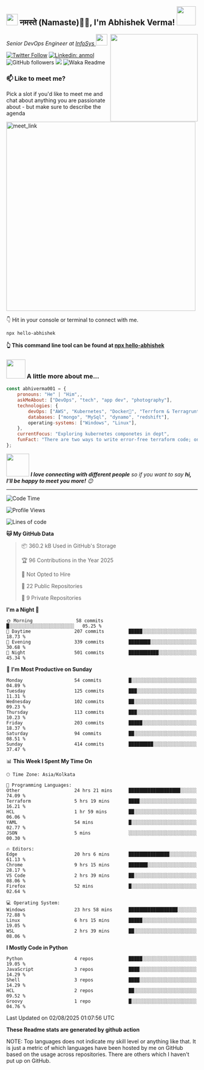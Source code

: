 <h2><img src="https://emojis.slackmojis.com/emojis/images/1531849430/4246/blob-sunglasses.gif?1531849430" width="30"/> नमस्ते (Namaste)🙏🏻, I'm Abhishek Verma! <img src="https://media.giphy.com/media/12oufCB0MyZ1Go/giphy.gif" width="50"></h2>
<img align='right' src="https://media.giphy.com/media/M9gbBd9nbDrOTu1Mqx/giphy.gif" width="230">
<p><em>Senior DevOps Engineer at <a href="https://www.infosys.com/">InfoSys
</a><img src="https://media.giphy.com/media/WUlplcMpOCEmTGBtBW/giphy.gif" width="30"> 
</em></p>

[![Twitter Follow](https://img.shields.io/twitter/follow/misteranmol?label=Follow)](https://twitter.com/intent/follow?screen_name=AbAbhishekverma)
[![Linkedin: anmol](https://img.shields.io/badge/-abhishek-blue?style=flat-square&logo=Linkedin&logoColor=white&link=https://www.linkedin.com/in/abhiverma001/)](https://www.linkedin.com/in/abhiverma001/)
![GitHub followers](https://img.shields.io/github/followers/abhiverma001?label=Follow&style=social)
![](https://visitor-badge.glitch.me/badge?page_id=anmol098.anmol098)
![Waka Readme](https://wakatime.com/badge/user/d23527f0-66b1-4a3f-9db5-c346e05aefa5.svg)

### 📫 Like to meet me?

Pick a slot if you'd like to meet me and chat about anything you are passionate about - but make sure to describe the agenda

<a href="https://calendly.com/ab-abhishekverma096/30min" target="_blank"><img width="498" alt="meet_link" src="https://user-images.githubusercontent.com/15426564/144297439-f530f383-e73e-41e0-9914-a9b7d3f432e5.png"></a>

👇 Hit in your console or terminal to connect with me.

```bash
npx hello-abhishek
```
**👆 This command line tool can be found at [npx hello-abhishek](https://github.com/abhiverma001/introduction-npm-package)**

### <img src="https://media.giphy.com/media/VgCDAzcKvsR6OM0uWg/giphy.gif" width="50"> A little more about me...  

```javascript
const abhiverma001 = {
    pronouns: "He" | "Him",,
    askMeAbout: ["DevOps", "tech", "app dev", "photography"],
    technologies: {
        devOps: ["AWS", "Kubernetes", "Docker🐳", "Terrform & Terragrunt", "Bash-Scripting", "CI-CD", "GitHub-Action", "Jenkins", "Spinnaker", "Datadog/New-Relic", "CloudFlare/Route53", "Nginx"],
        databases: ["mongo", "MySql", "dynamo", "redshift"],
        operating-systems: ["Windows", "Linux"],
    },
    currentFocus: "Exploring kubernetes componetes in dept",
    funFact: "There are two ways to write error-free terraform code; only the third one works"
};
```

<img src="https://media.giphy.com/media/LnQjpWaON8nhr21vNW/giphy.gif" width="60"> <em><b>I love connecting with different people</b> so if you want to say <b>hi, I'll be happy to meet you more!</b> 😊</em>

---
<!--START_SECTION:waka-->
![Code Time](http://img.shields.io/badge/Code%20Time-1%2C615%20hrs%2036%20mins-blue)

![Profile Views](http://img.shields.io/badge/Profile%20Views-0-blue)

![Lines of code](https://img.shields.io/badge/From%20Hello%20World%20I%27ve%20Written-190.0%20thousand%20lines%20of%20code-blue)

**🐱 My GitHub Data** 

> 📦 360.2 kB Used in GitHub's Storage 
 > 
> 🏆 96 Contributions in the Year 2025
 > 
> 🚫 Not Opted to Hire
 > 
> 📜 22 Public Repositories 
 > 
> 🔑 9 Private Repositories 
 > 
**I'm a Night 🦉** 

```text
🌞 Morning                58 commits          █░░░░░░░░░░░░░░░░░░░░░░░░   05.25 % 
🌆 Daytime                207 commits         █████░░░░░░░░░░░░░░░░░░░░   18.73 % 
🌃 Evening                339 commits         ████████░░░░░░░░░░░░░░░░░   30.68 % 
🌙 Night                  501 commits         ███████████░░░░░░░░░░░░░░   45.34 % 
```
📅 **I'm Most Productive on Sunday** 

```text
Monday                   54 commits          █░░░░░░░░░░░░░░░░░░░░░░░░   04.89 % 
Tuesday                  125 commits         ███░░░░░░░░░░░░░░░░░░░░░░   11.31 % 
Wednesday                102 commits         ██░░░░░░░░░░░░░░░░░░░░░░░   09.23 % 
Thursday                 113 commits         ███░░░░░░░░░░░░░░░░░░░░░░   10.23 % 
Friday                   203 commits         █████░░░░░░░░░░░░░░░░░░░░   18.37 % 
Saturday                 94 commits          ██░░░░░░░░░░░░░░░░░░░░░░░   08.51 % 
Sunday                   414 commits         █████████░░░░░░░░░░░░░░░░   37.47 % 
```


📊 **This Week I Spent My Time On** 

```text
🕑︎ Time Zone: Asia/Kolkata

💬 Programming Languages: 
Other                    24 hrs 21 mins      ███████████████████░░░░░░   74.09 % 
Terraform                5 hrs 19 mins       ████░░░░░░░░░░░░░░░░░░░░░   16.21 % 
HCL                      1 hr 59 mins        ██░░░░░░░░░░░░░░░░░░░░░░░   06.06 % 
YAML                     54 mins             █░░░░░░░░░░░░░░░░░░░░░░░░   02.77 % 
JSON                     5 mins              ░░░░░░░░░░░░░░░░░░░░░░░░░   00.30 % 

🔥 Editors: 
Edge                     20 hrs 6 mins       ███████████████░░░░░░░░░░   61.13 % 
Chrome                   9 hrs 15 mins       ███████░░░░░░░░░░░░░░░░░░   28.17 % 
VS Code                  2 hrs 39 mins       ██░░░░░░░░░░░░░░░░░░░░░░░   08.06 % 
Firefox                  52 mins             █░░░░░░░░░░░░░░░░░░░░░░░░   02.64 % 

💻 Operating System: 
Windows                  23 hrs 58 mins      ██████████████████░░░░░░░   72.88 % 
Linux                    6 hrs 15 mins       █████░░░░░░░░░░░░░░░░░░░░   19.05 % 
WSL                      2 hrs 39 mins       ██░░░░░░░░░░░░░░░░░░░░░░░   08.06 % 
```

**I Mostly Code in Python** 

```text
Python                   4 repos             █████░░░░░░░░░░░░░░░░░░░░   19.05 % 
JavaScript               3 repos             ████░░░░░░░░░░░░░░░░░░░░░   14.29 % 
Shell                    3 repos             ████░░░░░░░░░░░░░░░░░░░░░   14.29 % 
HCL                      2 repos             ██░░░░░░░░░░░░░░░░░░░░░░░   09.52 % 
Groovy                   1 repo              █░░░░░░░░░░░░░░░░░░░░░░░░   04.76 % 
```




 Last Updated on 02/08/2025 01:07:56 UTC
<!--END_SECTION:waka-->

**These Readme stats are generated by github action**

NOTE: Top languages does not indicate my skill level or anything like that. It is just a metric of which languages have been hosted by me on GitHub based on the usage across repositories. There are others which I haven't put up on GitHub.

